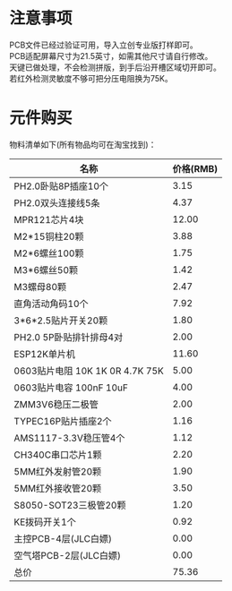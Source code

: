 # 注意事项

PCB文件已经过验证可用，导入立创专业版打样即可。  
PCB适配屏幕尺寸为21.5英寸，如需其他尺寸请自行修改。  
天键已做处理，不会检测拼版，到手后沿开槽区域切开即可。  
若红外检测灵敏度不够可把分压电阻换为75K。 

# 元件购买

物料清单如下(所有物品均可在淘宝找到)： 

名称                   |    价格(RMB)
----------------------|--------------
PH2.0卧贴8P插座10个     |    3.15
PH2.0双头连接线5条       |    4.37
MPR121芯片4块           |     12.00
M2*15铜柱20颗          |        3.88
M2*6螺丝100颗           |       1.75
M3*6螺丝50颗            |        1.42
M3螺母80颗              |         2.47
直角活动角码10个         |      7.92
3\*6*2.5贴片开关20颗      |     1.80
PH2.0 5P卧贴排针排母4对  |  2.00
ESP12K单片机             |      11.60
0603贴片电阻 10K 1K 0R 4.7K 75K |   5.00
0603贴片电容 100nF 10uF        |        4.00
ZMM3V6稳压二极管          |   2.00
TYPEC16P贴片插座2个      |   1.16
AMS1117-3.3V稳压管4个    | 1.12
CH340C串口芯片1颗        |    2.20
5MM红外发射管20颗         |  1.90
5MM红外接收管20颗         |  3.50
S8050-SOT23三极管20颗    | 1.20
KE拨码开关1个            |        0.92
主控PCB-4层(JLC白嫖)      |   0.00
空气塔PCB-2层(JLC白嫖)    |  0.00
总价                     |             75.36
